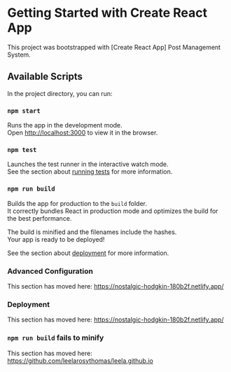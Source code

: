 # Getting Started with Create React App

This project was bootstrapped with [Create React App] Post Management System.

## Available Scripts

In the project directory, you can run:

### `npm start`

Runs the app in the development mode.\
Open [http://localhost:3000](http://localhost:3000) to view it in the browser.
  

### `npm test`

Launches the test runner in the interactive watch mode.\
See the section about [running tests](https://github.com/leelarosythomas/leela.github.io.git) for more information.

### `npm run build`

Builds the app for production to the `build` folder.\
It correctly bundles React in production mode and optimizes the build for the best performance.

The build is minified and the filenames include the hashes.\
Your app is ready to be deployed!

See the section about [deployment](https://github.com/leelarosythomas/leela.github.io.git) for more information.

 
 
### Advanced Configuration

This section has moved here: https://nostalgic-hodgkin-180b2f.netlify.app/

### Deployment

This section has moved here: https://nostalgic-hodgkin-180b2f.netlify.app/

### `npm run build` fails to minify

This section has moved here: https://github.com/leelarosythomas/leela.github.io



